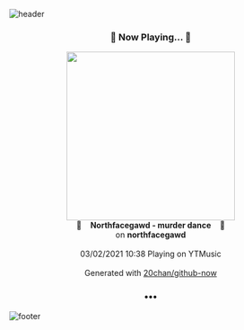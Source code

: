 ![header](https://capsule-render.vercel.app/api?type=wave&height=170&section=header&text=Hi.%20I'm%20SHIFT&fontColor=090707&fontAlignX=45&fontAlignY=65&fontSize=100)

<h3 align="center">🎵 Now Playing... 🎵</h3>
<p align="center">
  <a href="https://music.youtube.com/channel/UCfakw2KHYZknK38BaVgf0Ug">
    <img width="300" src="https://lh3.googleusercontent.com/46CmWYJQw6WSOj8HqvYgBXzaE0O3r-p9z6cqbLFeh2NArSR1RlKfwJSYuGMkaIYNq6i8-h69l8FpBiZg">
  </a>
  <br>
  🎵&nbsp&nbsp&nbsp <b>Northfacegawd - murder dance</b> &nbsp&nbsp&nbsp🎵
  <br>
  on <b>northfacegawd</b>
  
  <br />
  <br />
  03/02/2021 10:38 Playing on YTMusic
  <br />
  <br />
  Generated with <a href="https://github.com/20chan/github-now">20chan/github-now</a>
</p>

<h3 align="center">•••</h3>

![footer](https://capsule-render.vercel.app/api?type=wave&height=150&section=footer)
